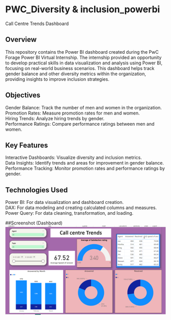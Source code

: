 # PWC_Diversity & inclusion_powerbi
Call Centre Trends Dashboard

## Overview
This repository contains the Power BI dashboard created during the PwC Forage Power BI Virtual Internship. The internship provided an opportunity to develop practical skills in data visualization and analysis using Power BI, focusing on real-world business scenarios. This dashboard helps track gender balance and other diversity metrics within the organization, providing insights to improve inclusion strategies.

## Objectives
Gender Balance: Track the number of men and women in the organization.                                                                                                                                                 
Promotion Rates: Measure promotion rates for men and women.                                                                                                                                                            
Hiring Trends: Analyze hiring trends by gender.                                                                                                                                                                        
Performance Ratings: Compare performance ratings between men and women.                                                                                                                                                

## Key Features
Interactive Dashboards: Visualize diversity and inclusion metrics.                                                                                                                                                     
Data Insights: Identify trends and areas for improvement in gender balance.                                                                                                                                            
Performance Tracking: Monitor promotion rates and performance ratings by gender.                                                                                                                                                                                                                                                                           

## Technologies Used
Power BI: For data visualization and dashboard creation.                                                                                                                                                          
DAX: For data modeling and creating calculated columns and measures.                                                                                                                                                 
Power Query: For data cleaning, transformation, and loading.

##Screenshot (Dashboard)
![Dashboard Image](https://github.com/Drupad-H-S/PWC_call-_center_powerbi/blob/main/PWC_cc.png)
